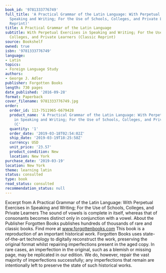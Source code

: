 ```yaml
---
book_id: '9781333776749'
full_title: 'A Practical Grammar of the Latin Language: With Perpetual Exercises in
  Speaking and Writing; For the Use of Schools, Colleges, and Private Learners (Classic
  Reprint)'
title: A Practical Grammar of the Latin Language
subtitle: With Perpetual Exercises in Speaking and Writing; For the Use of Schools,
  Colleges, and Private Learners (Classic Reprint)
source: Bookshelf
owned: true
isbn: '9781333776749'
language:
- Latin
topics:
- Foreign Language Study
authors:
- George J. Adler
publisher: Forgotten Books
length: 730 pages
date_published: '2016-09-28'
format: Paperback
cover_filename: 9781333776749.jpg
order:
  order_id: 113-7511965-6679428
  product_name: 'A Practical Grammar of the Latin Language: With Perpetual Exercises
    in Speaking and Writing; For the Use of Schools, Colleges, and Private Learners
    (C'
  quantity: '1'
  order_date: '2019-03-18T02:54:02Z'
  ship_date: '2019-03-19T18:25:58Z'
  currency: USD
  unit_price: '23.57'
  product_condition: New
  location: New York
purchase_date: '2019-03-19'
location: New York
theme: learning latin
status: consulted
type: book
read_status: consulted
recommendation_status: null
---
```

Excerpt from A Practical Grammar of the Latin Language: With Perpetual Exercises in Speaking and Writing; For the Use of Schools, Colleges, and Private Learners The sound of vowels is complete in itself, whereas that of consonants becomes distinct only in conjunction with a vowel. About the Publisher Forgotten Books publishes hundreds of thousands of rare and classic books. Find more at www.forgottenbooks.com This book is a reproduction of an important historical work. Forgotten Books uses state-of-the-art technology to digitally reconstruct the work, preserving the original format whilst repairing imperfections present in the aged copy. In rare cases, an imperfection in the original, such as a blemish or missing page, may be replicated in our edition. We do, however, repair the vast majority of imperfections successfully; any imperfections that remain are intentionally left to preserve the state of such historical works.
